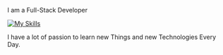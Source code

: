 I am a Full-Stack Developer

[![My Skills](https://skillicons.dev/icons?i=c,cpp,py,django,js,html,css,bootstrap,react,laravel,java,vscode,spring,vim,linux)](https://skillicons.dev)

I have a lot of passion to learn new Things and new Technologies Every Day.
